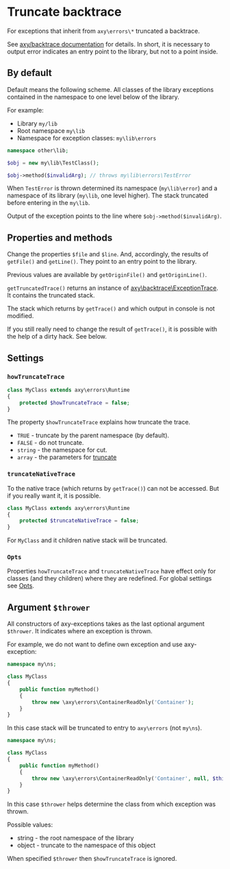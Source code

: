 # Truncate backtrace

For exceptions that inherit from `axy\errors\*` truncated a backtrace.

See [axy/backtrace documentation](https://github.com/axypro/backtrace/blob/master/doc/truncate.md) for details.
In short, it is necessary to output error indicates an entry point to the library, but not to a point inside.

## By default

Default means the following scheme.
All classes of the library exceptions contained in the namespace to one level below of the library.

For example:
 
 * Library `my/lib`
 * Root namespace `my\lib`
 * Namespace for exception classes: `my\lib\errors`

```php
namespace other\lib;

$obj = new my\lib\TestClass();

$obj->method($invalidArg); // throws my\lib\errors\TestError
```

When `TestError` is thrown determined its namespace (`my\lib\error`) and a namespace of its library (`my\lib`, one level higher).
The stack truncated before entering in the `my\lib`.

Output of the exception points to the line where `$obj->method($invalidArg)`.

## Properties and methods

Change the properties `$file` and `$line`.
And, accordingly, the results of `getFile()` and `getLine()`.
They point to an entry point to the library.

Previous values are available by `getOriginFile()` and `getOriginLine()`.

`getTruncatedTrace()` returns an instance of [axy\backtrace\ExceptionTrace](https://github.com/axypro/backtrace/blob/master/doc/ExceptionTrace.md).
It contains the truncated stack.

The stack which returns by `getTrace()` and which output in console is not modified.

If you still really need to change the result of `getTrace()`, it is possible with the help of a dirty hack.
See below.

## Settings

### `howTruncateTrace`

```php
class MyClass extends axy\errors\Runtime
{
    protected $howTruncateTrace = false;
}
```

The property `$howTruncateTrace` explains how truncate the trace.

 * `TRUE` - truncate by the parent namespace (by default).
 * `FALSE` - do not truncate.
 * `string` - the namespace for cut.
 * `array` - the parameters for [truncate](https://github.com/axypro/backtrace/blob/master/doc/truncate.md)

### `truncateNativeTrace`

To the native trace (which returns by `getTrace()`) can not be accessed.
But if you really want it, it is possible.

```php
class MyClass extends axy\errors\Runtime
{
    protected $truncateNativeTrace = false;
}
```

For `MyClass` and it children native stack will be truncated.

### `Opts`

Properties `howTruncateTrace` and `truncateNativeTrace` have effect only for classes (and they children) where they are redefined.
For global settings see [Opts](Opts.md).

## Argument `$thrower`

All constructors of axy-exceptions takes as the last optional argument `$thrower`.
It indicates where an exception is thrown.

For example, we do not want to define own exception and use axy-exception:

```php
namespace my\ns;

class MyClass
{
    public function myMethod()
    {
        throw new \axy\errors\ContainerReadOnly('Container');
    }
}
```

In this case stack will be truncated to entry to `axy\errors` (not `my\ns`).

```php
namespace my\ns;

class MyClass
{
    public function myMethod()
    {
        throw new \axy\errors\ContainerReadOnly('Container', null, $this);
    }
}
```

In this case `$thrower` helps determine the class from which exception was thrown.

Possible values:

 * string - the root namespace of the library
 * object - truncate to the namespace of this object

When specified `$thrower` then `$howTruncateTrace` is ignored.
